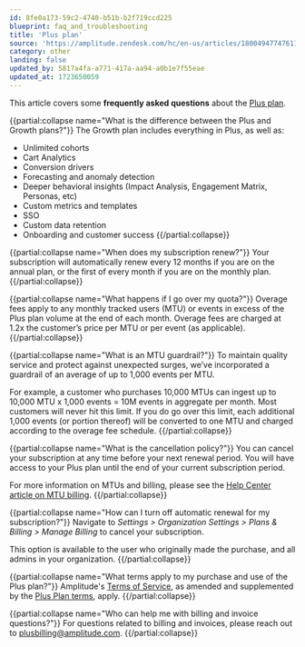 ```yaml
---
id: 8fe0a173-59c2-4740-b51b-b2f719ccd225
blueprint: faq_and_troubleshooting
title: 'Plus plan'
source: 'https://amplitude.zendesk.com/hc/en-us/articles/18004947747611'
category: other
landing: false
updated_by: 5817a4fa-a771-417a-aa94-a0b1e7f55eae
updated_at: 1723650059
---
```

This article covers some **frequently asked questions** about the [Plus plan](https://amplitude.com/plus-plan-terms).


{{partial:collapse name="What is the difference between the Plus and Growth plans?"}}
The Growth plan includes everything in Plus, as well as:

* Unlimited cohorts
* Cart Analytics
* Conversion drivers
* Forecasting and anomaly detection
* Deeper behavioral insights (Impact Analysis, Engagement Matrix, Personas, etc)
* Custom metrics and templates
* SSO
* Custom data retention
* Onboarding and customer success
{{/partial:collapse}}


{{partial:collapse name="When does my subscription renew?"}}
Your subscription will automatically renew every 12 months if you are on the annual plan, or the first of every month if you are on the monthly plan.
{{/partial:collapse}}


{{partial:collapse name="What happens if I go over my quota?"}}
Overage fees apply to any monthly tracked users (MTU) or events in excess of the Plus plan volume at the end of each month. Overage fees are charged at 1.2x the customer’s price per MTU or per event (as applicable).
{{/partial:collapse}}


{{partial:collapse name="What is an MTU guardrail?"}}
To maintain quality service and protect against unexpected surges, we’ve incorporated a guardrail of an average of up to 1,000 events per MTU.

For example, a customer who purchases 10,000 MTUs can ingest up to 10,000 MTU x 1,000 events = 10M events in aggregate per month. Most customers will never hit this limit. If you do go over this limit, each additional 1,000 events (or portion thereof) will be converted to one MTU and charged according to the overage fee schedule.
{{/partial:collapse}}


{{partial:collapse name="What is the cancellation policy?"}}
You can cancel your subscription at any time before your next renewal period. You will have access to your Plus plan until the end of your current subscription period. 

For more information on MTUs and billing, please see the [Help Center article on MTU billing](/docs/admin/billing-use/mtu-guide).
{{/partial:collapse}}


{{partial:collapse name="How can I turn off automatic renewal for my subscription?"}}
Navigate to *Settings > Organization Settings > Plans & Billing > Manage Billing* to cancel your subscription.

This option is available to the user who originally made the purchase, and all admins in your organization.
{{/partial:collapse}}


{{partial:collapse name="What terms apply to my purchase and use of the Plus plan?"}}
Amplitude's [Terms of Service](https://amplitude.com/terms), as amended and supplemented by the [Plus Plan terms](https://amplitude.com/plus-plan-terms), apply.
{{/partial:collapse}}


{{partial:collapse name="Who can help me with billing and invoice questions?"}}
For questions related to billing and invoices, please reach out to [plusbilling@amplitude.com](mailto:plusbilling@amplitude.com "mailto:plusbilling@amplitude.com").
{{/partial:collapse}}